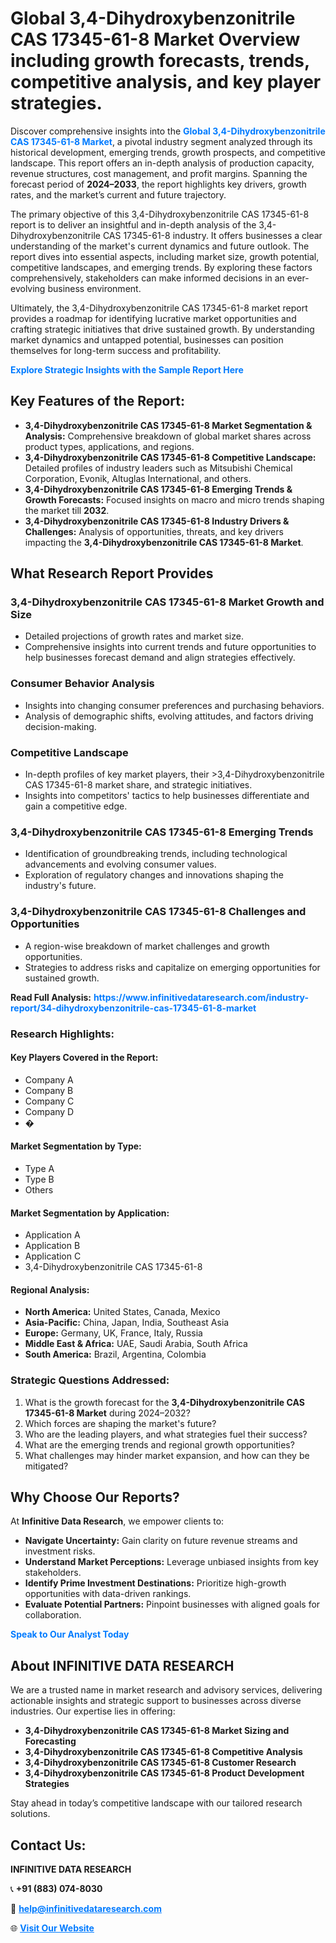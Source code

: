 <h1>Global 3,4-Dihydroxybenzonitrile CAS 17345-61-8 Market Overview including growth forecasts, trends, competitive analysis, and key player strategies.</h1>
<p>
Discover comprehensive insights into the 
<a href="https://www.infinitivedataresearch.com/industry-report/34-dihydroxybenzonitrile-cas-17345-61-8-market" rel="dofollow" style="color: #007BFF; text-decoration: none;"><strong>Global 3,4-Dihydroxybenzonitrile CAS 17345-61-8 Market</strong></a>, a pivotal industry segment analyzed through its historical development, emerging trends, growth prospects, and competitive landscape. This report offers an in-depth analysis of production capacity, revenue structures, cost management, and profit margins. Spanning the forecast period of <strong>2024–2033</strong>, the report highlights key drivers, growth rates, and the market’s current and future trajectory.
</p>
<p>
The primary objective of this 3,4-Dihydroxybenzonitrile CAS 17345-61-8 report is to deliver an insightful and in-depth analysis of the 3,4-Dihydroxybenzonitrile CAS 17345-61-8 industry. It offers businesses a clear understanding of the market's current dynamics and future outlook. The report dives into essential aspects, including market size, growth potential, competitive landscapes, and emerging trends. By exploring these factors comprehensively, stakeholders can make informed decisions in an ever-evolving business environment.
</p>
<p>
Ultimately, the 3,4-Dihydroxybenzonitrile CAS 17345-61-8 market report provides a roadmap for identifying lucrative market opportunities and crafting strategic initiatives that drive sustained growth. By understanding market dynamics and untapped potential, businesses can position themselves for long-term success and profitability.
</p>
<p>
<a href="https://www.infinitivedataresearch.com/request-sample/reportId=102130" style="color: #007BFF; text-decoration: none;"><strong>Explore Strategic Insights with the Sample Report Here</strong></a>
</p>

<h2>Key Features of the Report:</h2>
<ul>
<li><strong>3,4-Dihydroxybenzonitrile CAS 17345-61-8 Market Segmentation & Analysis:</strong> Comprehensive breakdown of global market shares across product types, applications, and regions.</li>
<li><strong>3,4-Dihydroxybenzonitrile CAS 17345-61-8 Competitive Landscape:</strong> Detailed profiles of industry leaders such as Mitsubishi Chemical Corporation, Evonik, Altuglas International, and others.</li>
<li><strong>3,4-Dihydroxybenzonitrile CAS 17345-61-8 Emerging Trends & Growth Forecasts:</strong> Focused insights on macro and micro trends shaping the market till <strong>2032</strong>.</li>
<li><strong>3,4-Dihydroxybenzonitrile CAS 17345-61-8 Industry Drivers & Challenges:</strong> Analysis of opportunities, threats, and key drivers impacting the <strong>3,4-Dihydroxybenzonitrile CAS 17345-61-8 Market</strong>.</li>
</ul>

<h2>What Research Report Provides</h2>
<h3>3,4-Dihydroxybenzonitrile CAS 17345-61-8 Market Growth and Size</h3>
<ul>
<li>Detailed projections of growth rates and market size.</li>
<li>Comprehensive insights into current trends and future opportunities to help businesses forecast demand and align strategies effectively.</li>
</ul>

<h3>Consumer Behavior Analysis</h3>
<ul>
<li>Insights into changing consumer preferences and purchasing behaviors.</li>
<li>Analysis of demographic shifts, evolving attitudes, and factors driving decision-making.</li>
</ul>

<h3>Competitive Landscape</h3>
<ul>
<li>In-depth profiles of key market players, their >3,4-Dihydroxybenzonitrile CAS 17345-61-8 market share, and strategic initiatives.</li>
<li>Insights into competitors' tactics to help businesses differentiate and gain a competitive edge.</li>
</ul>

<h3>3,4-Dihydroxybenzonitrile CAS 17345-61-8 Emerging Trends</h3>
<ul>
<li>Identification of groundbreaking trends, including technological advancements and evolving consumer values.</li>
<li>Exploration of regulatory changes and innovations shaping the industry's future.</li>
</ul>

<h3>3,4-Dihydroxybenzonitrile CAS 17345-61-8 Challenges and Opportunities</h3>
<ul>
<li>A region-wise breakdown of market challenges and growth opportunities.</li>
<li>Strategies to address risks and capitalize on emerging opportunities for sustained growth.</li>
</ul>
<p><strong>Read Full Analysis:</strong> <a href="https://www.infinitivedataresearch.com/industry-report/34-dihydroxybenzonitrile-cas-17345-61-8-market" rel="dofollow" style="color: #007BFF; text-decoration: none;"><strong>https://www.infinitivedataresearch.com/industry-report/34-dihydroxybenzonitrile-cas-17345-61-8-market</strong></a></p>
<h3>Research Highlights:</h3>
<h4>Key Players Covered in the Report:</h4>
<ul><li>Company A</li><li>Company B</li><li>Company C</li><li>Company D</li><li>�</li></ul>
<h4>Market Segmentation by Type:</h4>
<ul><li>Type A</li><li>Type B</li><li>Others</li></ul>
<h4>Market Segmentation by Application:</h4>
<ul><li>Application A</li><li>Application B</li><li>Application C</li><li>3,4-Dihydroxybenzonitrile CAS 17345-61-8</li></ul>

<h4>Regional Analysis:</h4>
<ul>
<li><strong>North America:</strong> United States, Canada, Mexico</li>
<li><strong>Asia-Pacific:</strong> China, Japan, India, Southeast Asia</li>
<li><strong>Europe:</strong> Germany, UK, France, Italy, Russia</li>
<li><strong>Middle East & Africa:</strong> UAE, Saudi Arabia, South Africa</li>
<li><strong>South America:</strong> Brazil, Argentina, Colombia</li>
</ul>

<h3>Strategic Questions Addressed:</h3>
<ol>
<li>What is the growth forecast for the <strong>3,4-Dihydroxybenzonitrile CAS 17345-61-8 Market</strong> during 2024–2032?</li>
<li>Which forces are shaping the market's future?</li>
<li>Who are the leading players, and what strategies fuel their success?</li>
<li>What are the emerging trends and regional growth opportunities?</li>
<li>What challenges may hinder market expansion, and how can they be mitigated?</li>
</ol>

<h2>Why Choose Our Reports?</h2>
<p>At <strong>Infinitive Data Research</strong>, we empower clients to:</p>
<ul>
<li><strong>Navigate Uncertainty:</strong> Gain clarity on future revenue streams and investment risks.</li>
<li><strong>Understand Market Perceptions:</strong> Leverage unbiased insights from key stakeholders.</li>
<li><strong>Identify Prime Investment Destinations:</strong> Prioritize high-growth opportunities with data-driven rankings.</li>
<li><strong>Evaluate Potential Partners:</strong> Pinpoint businesses with aligned goals for collaboration.</li>
</ul>
<p><a href="https://www.infinitivedataresearch.com/industry-report/34-dihydroxybenzonitrile-cas-17345-61-8-market" rel="dofollow" style="color: #007BFF; text-decoration: none;"><strong>Speak to Our Analyst Today</strong></a></p>

<h2>About INFINITIVE DATA RESEARCH</h2>
<p>We are a trusted name in market research and advisory services, delivering actionable insights and strategic support to businesses across diverse industries. Our expertise lies in offering:</p>
<ul>
<li><strong>3,4-Dihydroxybenzonitrile CAS 17345-61-8 Market Sizing and Forecasting</strong></li>
<li><strong>3,4-Dihydroxybenzonitrile CAS 17345-61-8 Competitive Analysis</strong></li>
<li><strong>3,4-Dihydroxybenzonitrile CAS 17345-61-8 Customer Research</strong></li>
<li><strong>3,4-Dihydroxybenzonitrile CAS 17345-61-8 Product Development Strategies</strong></li>
</ul>
<p>Stay ahead in today’s competitive landscape with our tailored research solutions.</p>

<h2>Contact Us:</h2>
<p><strong>INFINITIVE DATA RESEARCH</strong></p>
<p>📞 <strong>+91 (883) 074-8030</strong></p>
<p>📧 <strong><a href="mailto:help@infinitivedataresearch.com" style="color: #007BFF;">help@infinitivedataresearch.com</a></strong></p>
<p>🌐 <strong><a href="https://www.infinitivedataresearch.com" rel="dofollow" style="color: #007BFF;">Visit Our Website</a></strong></p>